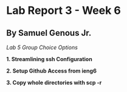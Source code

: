 # Lab Report 3 - Week 6
## By Samuel Genous Jr.

*Lab 5 Group Choice Options*

**1. Streamlining ssh Configuration**

**2. Setup Github Access from ieng6**

**3. Copy whole directories with scp -r**
